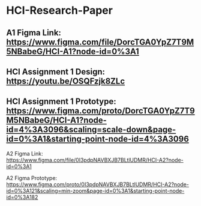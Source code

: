# HCI-Research-Paper

## A1 Figma Link: https://www.figma.com/file/DorcTGA0YpZ7T9M5NBabeG/HCI-A1?node-id=0%3A1

## HCI Assignment 1 Design: https://youtu.be/OSQFzjk8ZLc

## HCI Assignment 1 Prototype: https://www.figma.com/proto/DorcTGA0YpZ7T9M5NBabeG/HCI-A1?node-id=4%3A3096&scaling=scale-down&page-id=0%3A1&starting-point-node-id=4%3A3096

A2 Figma Link: https://www.figma.com/file/0I3pdpNAVBXJB7BLtlUDMR/HCI-A2?node-id=0%3A1

A2 Figma Prototype: https://www.figma.com/proto/0I3pdpNAVBXJB7BLtlUDMR/HCI-A2?node-id=0%3A121&scaling=min-zoom&page-id=0%3A1&starting-point-node-id=0%3A182

